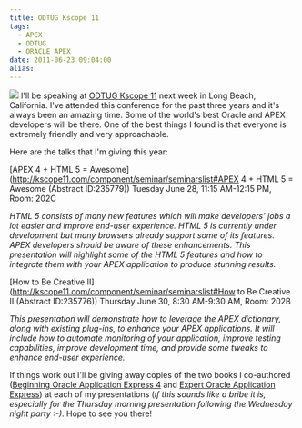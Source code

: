 ```yaml
---
title: ODTUG Kscope 11
tags:
  - APEX
  - ODTUG
  - ORACLE APEX
date: 2011-06-23 09:04:00
alias:
---
```


[![](http://2.bp.blogspot.com/-sldYn5Mck0o/TgMKbgISSoI/AAAAAAAAD7s/OXoO9Z-vIZY/s400/KscopeButton250.png)](http://2.bp.blogspot.com/-sldYn5Mck0o/TgMKbgISSoI/AAAAAAAAD7s/OXoO9Z-vIZY/s1600/KscopeButton250.png)
I'll be speaking at [ODTUG Kscope 11](http://www.kscope11.com) next week in Long Beach, California. I've attended this conference for the past three years and it's always been an amazing time. Some of the world's best Oracle and APEX developers will be there. One of the best things I found is that everyone is extremely friendly and very approachable.

Here are the talks that I'm giving this year:

[APEX 4 + HTML 5 = Awesome](http://kscope11.com/component/seminar/seminarslist#APEX 4 + HTML 5 = Awesome (Abstract ID:235779))
Tuesday June 28, 11:15 AM-12:15 PM, Room: 202C

<span style="font-style:italic;">HTML 5 consists of many new features which will make developers’ jobs a lot easier and improve end-user experience. HTML 5 is currently under development but many browsers already support some of its features. APEX developers should be aware of these enhancements. This presentation will highlight some of the HTML 5 features and how to integrate them with your APEX application to produce stunning results.</span>

[How to Be Creative II](http://kscope11.com/component/seminar/seminarslist#How to Be Creative II (Abstract ID:235776))
Thursday June 30, 8:30 AM-9:30 AM, Room: 202B

<span style="font-style:italic;">This presentation will demonstrate how to leverage the APEX dictionary, along with existing plug-ins, to enhance your APEX applications. It will include how to automate monitoring of your application, improve testing capabilities, improve development time, and provide some tweaks to enhance end-user experience.</span>

If things work out I'll be giving away copies of the two books I co-authored ([Beginning Oracle
Application Express 4](http://goo.gl/NxHoF) and [Expert Oracle Application Express](http://goo.gl/tXm3P)) at each of my presentations (<span style="font-style:italic;">if this sounds like a bribe it is, especially for the Thursday morning presentation following the Wednesday night party :-)</span>. Hope to see you there!